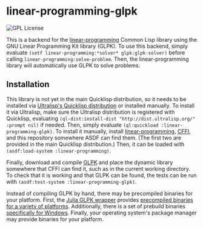 # linear-programming-glpk

![GPL License](https://img.shields.io/github/license/neil-lindquist/linear-programming-glpk.svg?color=informational)

This is a backend for the [linear-programming](https://github.com/neil-lindquist/linear-programming) Common Lisp library using the GNU Linear Programming Kit library (GLPK).
To use this backend, simply evaluate `(setf linear-programming:*solver* glpk:glpk-solver)` before calling `linear-programming:solve-problem`.  Then, the linear-programming library will automatically use GLPK to solve problems.

## Installation
This library is not yet in the main Quicklisp distribution, so it needs to be installed via [Ultralisp's Quicklisp distribution](ultralisp.org) or installed manually.
To install it via Ultralisp, make sure the Ultralisp distribution is registered with Quicklisp, evaluating `(ql-dist:install-dist "http://dist.ultralisp.org/" :prompt nil)` if needed.
Then, simply evaluate `(ql:quickload :linear-programming-glpk)`.
To install it manually, install [linear-programming](https://github.com/neil-lindquist/linear-programming), [CFFI](https://www.common-lisp.net/project/cffi/), and this repository somewhere ASDF can find them.  (The first two are provided in the main Quicklisp distribution.)
Then, it can be loaded with `(asdf:load-system :linear-programming)`.

Finally, download and compile [GLPK](https://www.gnu.org/software/glpk/) and place the dynamic library somewhere that CFFI can find it, such as in the current working directory.
To check that it is working and that GLPK can be found, the tests can be run with `(asdf:test-system :linear-programming-glpk)`.

Instead of compiling GLPK by hand, there may be precompiled binaries for your platform.
First, the [Julia GLPK wrapper]() provides [precompiled binaries for a variety of platforms](https://github.com/JuliaBinaryWrappers/GLPK_jll.jl/releases).
Additionally, there is a set of prebuild binaries [specifically for Windows](http://winglpk.sourceforge.net/).
Finally, your operating system's package manager may provide binaries for your platform.
